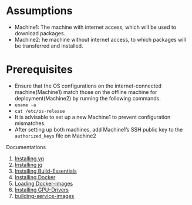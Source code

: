 # Assumptions
- Machine1: The machine with internet access, which will be used to download packages.
- Machine2: he machine without internet access, to which packages will be transferred and installed.


# Prerequisites
- Ensure that the OS configurations on the internet-connected machine(Machine1) match those on the offline machine for deployment(Machine2) by running the following commands.
- `uname -a`
- `cat /etc/os-release`
- It is advisable to set up a new Machine1 to prevent configuration mismatches.
- After setting up both machines, add Machine1’s SSH public key to the `authorized_keys` file on Machine2


Documentations
1. [Installing yq](./installing-yq.md)
2. [Installing jq](./installing-jq.md)
3. [Installing Build-Essentials](./installing-build-essentials.md)
4. [Installing Docker](./installing-docker-packages.md)
5. [Loading Docker-images](./loading-docker-images.md)
6. [Installing GPU-Drivers](./installing-gpu-drivers.md)
7. [building-service-images](./building-service-images.md)